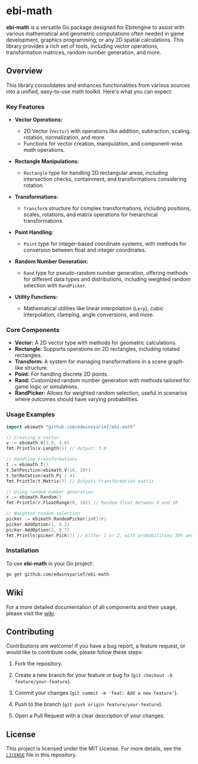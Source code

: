 # ebi-math

**ebi-math** is a versatile Go package designed for Ebitengine to assist with various mathematical and geometric computations often needed in game development, graphics programming, or any 2D spatial calculations. This library provides a rich set of tools, including vector operations, transformation matrices, random number generation, and more.

## Overview

This library consolidates and enhances functionalities from various sources into a unified, easy-to-use math toolkit. Here's what you can expect:

### Key Features

- **Vector Operations:**
  - 2D Vector (`Vector`) with operations like addition, subtraction, scaling, rotation, normalization, and more.
  - Functions for vector creation, manipulation, and component-wise math operations.

- **Rectangle Manipulations:**
  - `Rectangle` type for handling 2D rectangular areas, including intersection checks, containment, and transformations considering rotation.

- **Transformations:**
  - `Transform` structure for complex transformations, including positions, scales, rotations, and matrix operations for hierarchical transformations.

- **Point Handling:**
  - `Point` type for integer-based coordinate systems, with methods for conversion between float and integer coordinates.

- **Random Number Generation:**
  - `Rand` type for pseudo-random number generation, offering methods for different data types and distributions, including weighted random selection with `RandPicker`.

- **Utility Functions:**
  - Mathematical utilities like linear interpolation (`Lerp`), cubic interpolation, clamping, angle conversions, and more.

### Core Components

- **Vector:** A 2D vector type with methods for geometric calculations.
- **Rectangle:** Supports operations on 2D rectangles, including rotated rectangles.
- **Transform:** A system for managing transformations in a scene graph-like structure.
- **Point:** For handling discrete 2D points.
- **Rand:** Customized random number generation with methods tailored for game logic or simulations.
- **RandPicker:** Allows for weighted random selection, useful in scenarios where outcomes should have varying probabilities.

### Usage Examples

```go
import ebimath "github.com/edwinsyarief/ebi-math"

// Creating a vector
v := ebimath.V(3.0, 4.0)
fmt.Println(v.Length()) // Output: 5.0

// Handling transformations
t := ebimath.T()
t.SetPosition(ebimath.V(10, 10))
t.SetRotation(math.Pi / 4)
fmt.Println(t.Matrix()) // Outputs transformation matrix

// Using random number generation
r := ebimath.Random()
fmt.Println(r.FloatRange(0, 10)) // Random float between 0 and 10

// Weighted random selection
picker := ebimath.RandomPicker[int](r)
picker.AddOption(1, 0.3)
picker.AddOption(2, 0.7)
fmt.Println(picker.Pick()) // Either 1 or 2, with probabilities 30% and 70%
```

### Installation

To use **ebi-math** in your Go project:

```sh
go get github.com/edwinsyarief/ebi-math
```

## Wiki

For a more detailed documentation of all components and their usage, please visit the [wiki](wiki).

## Contributing

Contributions are welcome! If you have a bug report, a feature request, or would like to contribute code, please follow these steps:

1. Fork the repository.

2. Create a new branch for your feature or bug fix (`git checkout -b feature/your-feature`).

3. Commit your changes (`git commit -m 'feat: Add a new feature'`).

4. Push to the branch (`git push origin feature/your-feature`).

5. Open a Pull Request with a clear description of your changes.

## License

This project is licensed under the MIT License. For more details, see the [`LICENSE`](./LICENSE) file in this repository.

